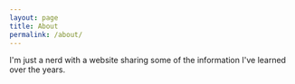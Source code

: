 ```yaml
---
layout: page
title: About
permalink: /about/
---
```


I'm just a nerd with a website sharing some of the information I've learned over the years.
